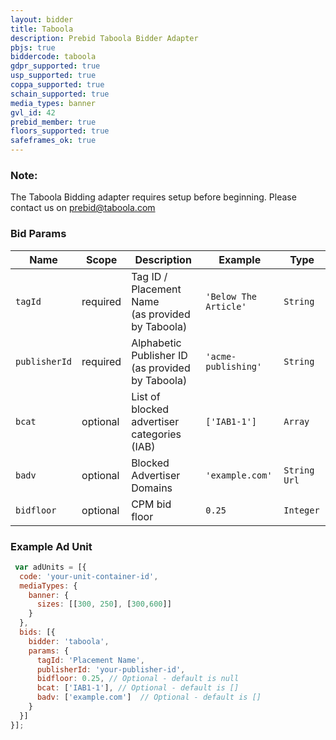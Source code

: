 ```yaml
---
layout: bidder
title: Taboola
description: Prebid Taboola Bidder Adapter
pbjs: true
biddercode: taboola
gdpr_supported: true
usp_supported: true
coppa_supported: true
schain_supported: true
media_types: banner
gvl_id: 42
prebid_member: true
floors_supported: true
safeframes_ok: true
---
```


### Note:
The Taboola Bidding adapter requires setup before beginning. Please contact us on prebid@taboola.com

### Bid Params
| Name           | Scope    | Description                                             | Example                    | Type         |
|----------------|----------|---------------------------------------------------------|----------------------------|--------------|
| `tagId`        | required | Tag ID / Placement Name <br>(as provided by Taboola)    | `'Below The Article'`      | `String`     |
| `publisherId`  | required | Alphabetic Publisher ID <br>(as provided by Taboola)    | `'acme-publishing'`        | `String`     |
| `bcat`         | optional | List of blocked advertiser categories (IAB)             | `['IAB1-1']`               | `Array`      |
| `badv`         | optional | Blocked Advertiser Domains                              | `'example.com'`            | `String Url` |
| `bidfloor`     | optional | CPM bid floor                                           | `0.25`                     | `Integer`    |


### Example Ad Unit
```javascript
 var adUnits = [{
  code: 'your-unit-container-id',
  mediaTypes: {
    banner: {
      sizes: [[300, 250], [300,600]]
    }
  },
  bids: [{
    bidder: 'taboola',
    params: {
      tagId: 'Placement Name',
      publisherId: 'your-publisher-id',
      bidfloor: 0.25, // Optional - default is null
      bcat: ['IAB1-1'], // Optional - default is []
      badv: ['example.com']  // Optional - default is []
    }
  }]
}];
```
